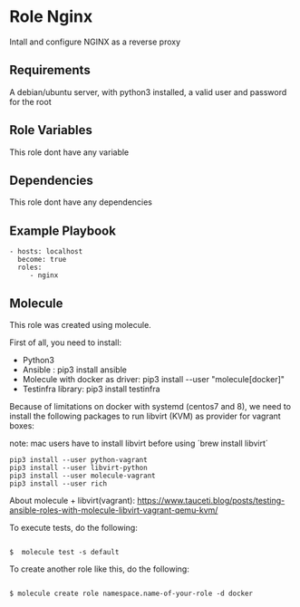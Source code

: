 # Role Nginx

Intall and configure NGINX as a reverse proxy

## Requirements

A debian/ubuntu server, with python3 installed, a valid user and password for the root

## Role Variables

This role dont have any variable

## Dependencies

This role dont have any dependencies

## Example Playbook

    - hosts: localhost
      become: true
      roles:
         - nginx

## Molecule

This role was created using molecule.

First of all, you need to install:

- Python3
- Ansible : pip3 install ansible
- Molecule with docker as driver: pip3 install --user "molecule[docker]"
- Testinfra library: pip3 install testinfra

Because of limitations on docker with systemd (centos7 and 8), we need to install the following packages to run libvirt (KVM) as provider for vagrant boxes:

note: mac users have to install libvirt before using ´brew install libvirt´

```shell
pip3 install --user python-vagrant
pip3 install --user libvirt-python
pip3 install --user molecule-vagrant
pip3 install --user rich
```

About molecule + libvirt(vagrant): https://www.tauceti.blog/posts/testing-ansible-roles-with-molecule-libvirt-vagrant-qemu-kvm/

To execute tests, do the following:

```shell

$  molecule test -s default

```

To create another role like this, do the following:

```shell

$ molecule create role namespace.name-of-your-role -d docker

```
